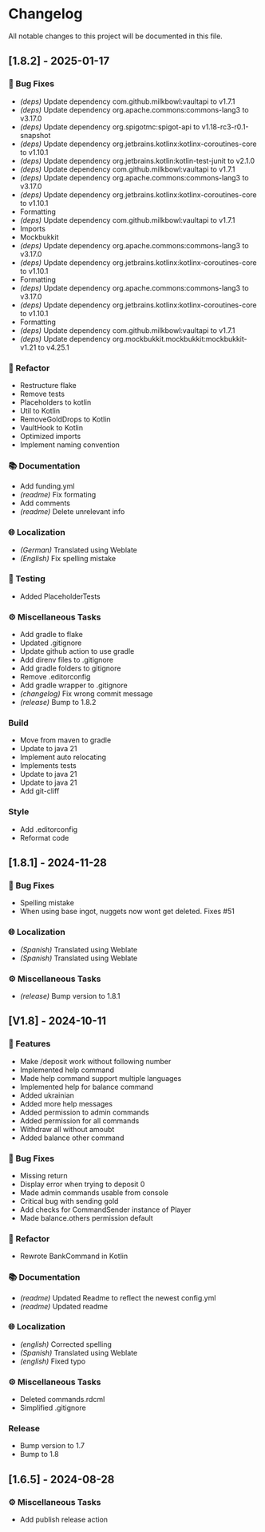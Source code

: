 # Changelog

All notable changes to this project will be documented in this file.

## [1.8.2] - 2025-01-17

### 🐛 Bug Fixes

- *(deps)* Update dependency com.github.milkbowl:vaultapi to v1.7.1
- *(deps)* Update dependency org.apache.commons:commons-lang3 to v3.17.0
- *(deps)* Update dependency org.spigotmc:spigot-api to v1.18-rc3-r0.1-snapshot
- *(deps)* Update dependency org.jetbrains.kotlinx:kotlinx-coroutines-core to v1.10.1
- *(deps)* Update dependency org.jetbrains.kotlin:kotlin-test-junit to v2.1.0
- *(deps)* Update dependency com.github.milkbowl:vaultapi to v1.7.1
- *(deps)* Update dependency org.apache.commons:commons-lang3 to v3.17.0
- *(deps)* Update dependency org.jetbrains.kotlinx:kotlinx-coroutines-core to v1.10.1
- Formatting
- *(deps)* Update dependency com.github.milkbowl:vaultapi to v1.7.1
- Imports
- Mockbukkit
- *(deps)* Update dependency org.apache.commons:commons-lang3 to v3.17.0
- *(deps)* Update dependency org.jetbrains.kotlinx:kotlinx-coroutines-core to v1.10.1
- Formatting
- *(deps)* Update dependency org.apache.commons:commons-lang3 to v3.17.0
- *(deps)* Update dependency org.jetbrains.kotlinx:kotlinx-coroutines-core to v1.10.1
- Formatting
- *(deps)* Update dependency com.github.milkbowl:vaultapi to v1.7.1
- *(deps)* Update dependency org.mockbukkit.mockbukkit:mockbukkit-v1.21 to v4.25.1

### 🚜 Refactor

- Restructure flake
- Remove tests
- Placeholders to kotlin
- Util to Kotlin
- RemoveGoldDrops to Kotlin
- VaultHook to Kotlin
- Optimized imports
- Implement naming convention

### 📚 Documentation

- Add funding.yml
- *(readme)* Fix formating
- Add comments
- *(readme)* Delete unrelevant info

### 🌐 Localization

- *(German)* Translated using Weblate
- *(English)* Fix spelling mistake

### 🧪 Testing

- Added PlaceholderTests

### ⚙️ Miscellaneous Tasks

- Add gradle to flake
- Updated .gitignore
- Update github action to use gradle
- Add direnv files to .gitignore
- Add gradle folders to gitignore
- Remove .editorconfig
- Add gradle wrapper to .gitignore
- *(changelog)* Fix wrong commit message
- *(release)* Bump to 1.8.2

### Build

- Move from maven to gradle
- Update to java 21
- Implement auto relocating
- Implements tests
- Update to java 21
- Update to java 21
- Add git-cliff

### Style

- Add .editorconfig
- Reformat code

## [1.8.1] - 2024-11-28

### 🐛 Bug Fixes

- Spelling mistake
- When using base ingot, nuggets now wont get deleted. Fixes #51

### 🌐 Localization

- *(Spanish)* Translated using Weblate
- *(Spanish)* Translated using Weblate

### ⚙️ Miscellaneous Tasks

- *(release)* Bump version to 1.8.1

## [V1.8] - 2024-10-11

### 🚀 Features

- Make /deposit work without following number
- Implemented help command
- Made help command support multiple languages
- Implemented help for balance command
- Added ukrainian
- Added more help messages
- Added permission to admin commands
- Added permission for all commands
- Withdraw all without amoubt
- Added balance other command

### 🐛 Bug Fixes

- Missing return
- Display error when trying to deposit 0
- Made admin commands usable from console
- Critical bug with sending gold
- Add checks for CommandSender instance of Player
- Made balance.others permission default

### 🚜 Refactor

- Rewrote BankCommand in Kotlin

### 📚 Documentation

- *(readme)* Updated Readme to reflect the newest config.yml
- *(readme)* Updated readme

### 🌐 Localization

- *(english)* Corrected spelling
- *(Spanish)* Translated using Weblate
- *(english)* Fixed typo

### ⚙️ Miscellaneous Tasks

- Deleted commands.rdcml
- Simplified .gitignore

### Release

- Bump version to 1.7
- Bump to 1.8

## [1.6.5] - 2024-08-28

### ⚙️ Miscellaneous Tasks

- Add publish release action

<!-- generated by git-cliff -->
